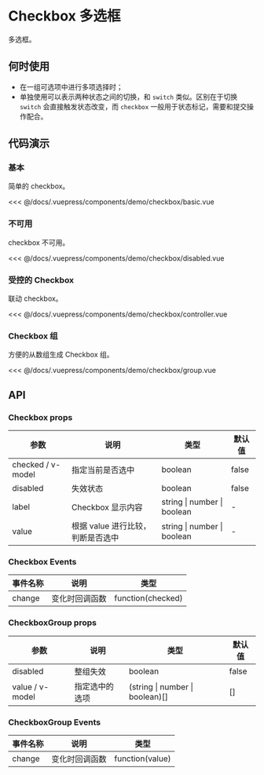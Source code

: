 # Checkbox 多选框

多选框。

## 何时使用

- 在一组可选项中进行多项选择时；
- 单独使用可以表示两种状态之间的切换，和 `switch` 类似。区别在于切换 `switch` 会直接触发状态改变，而 `checkbox` 一般用于状态标记，需要和提交操作配合。

## 代码演示

### 基本

简单的 checkbox。

<demo-checkbox-basic/>

<<< @/docs/.vuepress/components/demo/checkbox/basic.vue

### 不可用

checkbox 不可用。

<demo-checkbox-disabled/>

<<< @/docs/.vuepress/components/demo/checkbox/disabled.vue

### 受控的 Checkbox

联动 checkbox。

<demo-checkbox-controller/>

<<< @/docs/.vuepress/components/demo/checkbox/controller.vue

### Checkbox 组

方便的从数组生成 Checkbox 组。

<demo-checkbox-group/>

<<< @/docs/.vuepress/components/demo/checkbox/group.vue

## API

### Checkbox props

| 参数              | 说明                              | 类型                        | 默认值 |
| ----------------- | --------------------------------- | --------------------------- | ------ |
| checked / v-model | 指定当前是否选中                  | boolean                     | false  |
| disabled          | 失效状态                          | boolean                     | false  |
| label             | Checkbox 显示内容                 | string \| number \| boolean | -      |
| value             | 根据 value 进行比较，判断是否选中 | string \| number \| boolean | -      |

### Checkbox Events

| 事件名称 | 说明           | 类型               |
| -------- | -------------- | ------------------ |
| change   | 变化时回调函数 | function\(checked) |

### CheckboxGroup props

| 参数            | 说明           | 类型                             | 默认值 |
| --------------- | -------------- | -------------------------------- | ------ |
| disabled        | 整组失效       | boolean                          | false  |
| value / v-model | 指定选中的选项 | (string \| number \| boolean)\[] | \[]    |

### CheckboxGroup Events

| 事件名称 | 说明           | 类型             |
| -------- | -------------- | ---------------- |
| change   | 变化时回调函数 | function\(value) |
